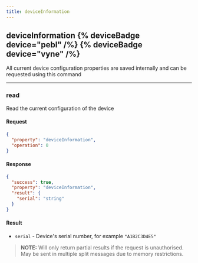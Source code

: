 ```yaml
---
title: deviceInformation
---
```


## deviceInformation {% deviceBadge device="pebl" /%}   {% deviceBadge device="vyne" /%} 
All current device configuration properties are saved internally and can be requested using this command

------------------------------------------------------------------------------------------------------------------

### read
Read the current configuration of the device

#### Request
```json
{
  "property": "deviceInformation",
  "operation": 0
}
```

#### Response
```json
{
  "success": true,
  "property": "deviceInformation",
  "result": {
    "serial": "string"
  }
}
```

#### Result
- `serial` - Device's serial number, for example `"A1B2C3D4E5"`

> **NOTE:** Will only return partial results if the request is unauthorised. May be sent in multiple split messages due to memory restrictions.
